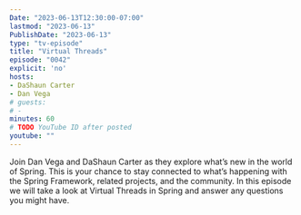 ```yaml
---
Date: "2023-06-13T12:30:00-07:00"
lastmod: "2023-06-13"
PublishDate: "2023-06-13"
type: "tv-episode"
title: "Virtual Threads"
episode: "0042"
explicit: 'no'
hosts:
- DaShaun Carter
- Dan Vega
# guests:
# -
minutes: 60
# TODO YouTube ID after posted
youtube: ""
---
```


Join Dan Vega and DaShaun Carter as they explore what’s new in the world of Spring. This is your chance to stay connected to what’s happening with the Spring Framework, related projects, and the community. In this episode we will take a look at Virtual Threads in Spring and answer any questions you might have.
